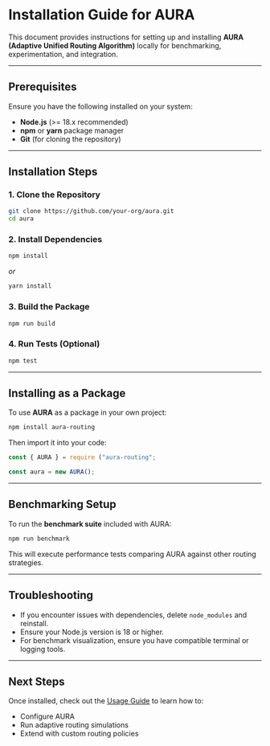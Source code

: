 # Installation Guide for AURA

This document provides instructions for setting up and installing **AURA (Adaptive Unified Routing Algorithm)** locally for benchmarking, experimentation, and integration.

---

## Prerequisites

Ensure you have the following installed on your system:

* **Node.js** (>= 18.x recommended)
* **npm** or **yarn** package manager
* **Git** (for cloning the repository)

---

## Installation Steps

### 1. Clone the Repository

```bash
git clone https://github.com/your-org/aura.git
cd aura
```

### 2. Install Dependencies

```bash
npm install
```

*or*

```bash
yarn install
```

### 3. Build the Package

```bash
npm run build
```

### 4. Run Tests (Optional)

```bash
npm test
```

---

## Installing as a Package

To use **AURA** as a package in your own project:

```bash
npm install aura-routing
```

Then import it into your code:

```javascript
const { AURA } = require ("aura-routing";

const aura = new AURA();
```

---

## Benchmarking Setup

To run the **benchmark suite** included with AURA:

```bash
npm run benchmark
```

This will execute performance tests comparing AURA against other routing strategies.

---

## Troubleshooting

* If you encounter issues with dependencies, delete `node_modules` and reinstall.
* Ensure your Node.js version is 18 or higher.
* For benchmark visualization, ensure you have compatible terminal or logging tools.

---

## Next Steps

Once installed, check out the [Usage Guide](USAGE.md) to learn how to:

* Configure AURA
* Run adaptive routing simulations
* Extend with custom routing policies
